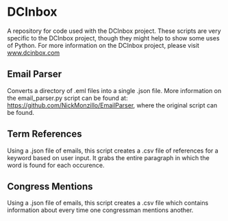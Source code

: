 # DCInbox
A repository for code used with the DCInbox project.
These scripts are very specific to the DCInbox project, though they might help to show some uses of Python.
For more information on the DCInbox project, please visit www.dcinbox.com

## Email Parser
Converts a directory of .eml files into a single .json file.
More information on the email_parser.py script can be found at: https://github.com/NickMonzillo/EmailParser, where the original script can be found.

## Term References
Using a .json file of emails, this script creates a .csv file of references for a keyword based on user input.
It grabs the entire paragraph in which the word is found for each occurence.

## Congress Mentions
Using a .json file of emails, this script creates a .csv file which contains information about every time one congressman mentions another.
